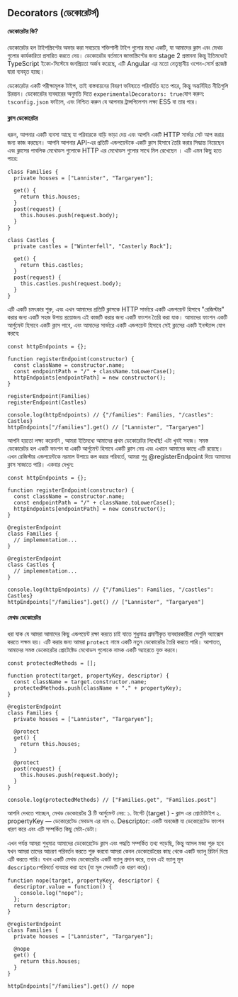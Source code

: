 ## Decorators (ডেকোরেটর্স)
#### **ডেকোরেটর কি?**

ডেকোরেটর হল টাইপস্ক্রিপ্টের অফার করা সবচেয়ে শক্তিশালী টাইপ গুলোর মধ্যে একটি, যা আমাদের ক্লাস এবং মেথড গুলোর কার্যকারিতা প্রসারিত করতে দেয়।
ডেকোরেটর বর্তমানে জাভাস্ক্রিপ্টের জন্য stage 2 প্রস্তাবনা কিন্তু ইতিমধ্যেই TypeScript ইকো-সিস্টেমে জনপ্রিয়তা অর্জন করেছে, এটি Angular এর মতো নেতৃস্থানীয় ওপেন-সোর্স প্রজেক্ট দ্বারা ব্যবহৃত হচ্ছে।

ডেকোরেটর একটি পরীক্ষামূলক টাইপ, তাই বাস্তবায়নের বিবরণ ভবিষ্যতে পরিবর্তিত হতে পারে, কিন্তু অন্তর্নিহিত নীতিগুলি চিরন্তন। ডেকোরেটর ব্যবহারের অনুমতি দিতে `experimentalDecorators: true`যোগ করুন: `tsconfig.json` ফাইলে, এবং নিশ্চিত করুন যে আপনার ট্রান্সপিলেশন লক্ষ্য ES5 বা তার পরে।

#### **ক্লাস ডেকোরেটর** 
ধরুন, আপনার একটি ব্যবসা আছে যা পরিবারকে বাড়ি ভাড়া দেয় এবং আপনি একটি HTTP সার্ভার সেট আপ করার জন্য কাজ করছেন। আপনি আপনার API-এর প্রতিটি এন্ডপয়েন্টকে একটি ক্লাস হিসাবে তৈরি করার সিদ্ধান্ত নিয়েছেন এবং ক্লাসের পাবলিক মেথোডস গুলোকে HTTP এর  মেথোডস গুলোর সাথে মিল রেখেছেন । এটি এমন কিছু হতে পারে:

```
class Families {
  private houses = ["Lannister", "Targaryen"];

  get() {
    return this.houses;
  }
  post(request) {
    this.houses.push(request.body);
  }
}

class Castles {
  private castles = ["Winterfell", "Casterly Rock"];

  get() {
    return this.castles;
  }
  post(request) {
    this.castles.push(request.body);
  }
}
```

এটি একটি চমৎকার শুরু, এবং এখন আমাদের প্রতিটি ক্লাসকে  HTTP সার্ভারে একটি এন্ডপয়েন্ট  হিসাবে "রেজিস্টার" করার জন্য একটি সহজ উপায় প্রয়োজন৷ এই কাজটি করার জন্য একটি ফাংশন তৈরি করা যাক। আমাদের ফাংশন একটি আর্গুমেন্ট হিসাবে একটি ক্লাস পাবে, এবং আমাদের সার্ভারে একটি এন্ডপয়েন্ট  হিসাবে সেই ক্লাসের একটি ইনস্ট্যান্স যোগ করবে:

```
const httpEndpoints = {};

function registerEndpoint(constructor) {
  const className = constructor.name;
  const endpointPath = "/" + className.toLowerCase();
  httpEndpoints[endpointPath] = new constructor();
}

registerEndpoint(Families)
registerEndpoint(Castles)

console.log(httpEndpoints) // {"/families": Families, "/castles": Castles}
httpEndpoints["/families"].get() // ["Lannister", "Targaryen"]
```


আপনি হয়তো লক্ষ্য করেননি , আমরা ইতিমধ্যে আমাদের প্রথম ডেকোরেটর লিখেছি! এটা খুবই সহজ। সমস্ত ডেকোরেটর হল একটি ফাংশন যা একটি আর্গুমেন্ট হিসাবে একটি ক্লাস নেয় এবং এখানে আমাদের কাছে এটি রয়েছে। এখন রেজিস্টার এন্ডপয়েন্টকে নরমাল  উপায়ে কল করার পরিবর্তে, আমরা শুধু @registerEndpoint দিয়ে আমাদের ক্লাস সাজাতে পারি। একবার দেখুন:

```
const httpEndpoints = {};

function registerEndpoint(constructor) {
  const className = constructor.name;
  const endpointPath = "/" + className.toLowerCase();
  httpEndpoints[endpointPath] = new constructor();
}

@registerEndpoint
class Families {
  // implementation...
}

@registerEndpoint
class Castles {
  // implementation...
}

console.log(httpEndpoints) // {"/families": Families, "/castles": Castles}
httpEndpoints["/families"].get() // ["Lannister", "Targaryen"]
```

#### **মেথড ডেকোরেটর** 

ধরা যাক যে আমরা আমাদের কিছু এন্ডপয়েন্ট রক্ষা করতে চাই যাতে শুধুমাত্র প্রমাণীকৃত ব্যবহারকারীরা সেগুলি অ্যাক্সেস করতে সক্ষম হয়। এটি করার জন্য আমরা `protect` নামে একটি নতুন ডেকোরেটর তৈরি করতে পারি। আপাতত, আমাদের সমস্ত ডেকোরেটর প্রোটেক্টেড মেথোডস গুলোকে নামক একটি অ্যারেতে যুক্ত করবে।

```
const protectedMethods = [];

function protect(target, propertyKey, descriptor) {
  const className = target.constructor.name;
  protectedMethods.push(className + "." + propertyKey);
}

@registerEndpoint
class Families {
  private houses = ["Lannister", "Targaryen"];

  @protect
  get() {
    return this.houses;
  }
  
  @protect
  post(request) {
    this.houses.push(request.body);
  }
}

console.log(protectedMethods) // ["Families.get", "Families.post"]
```

আপনি দেখতে পাচ্ছেন, মেথড ডেকোরেটর 3 টি আর্গুমেন্ট নেয়:
১. টার্গেট (target ) - ক্লাস এর প্রোটোটাইপ 
২. propertyKey — ডেকোরেটেড মেথডস এর নাম
৩. Descriptor: একটি অবজেক্ট যা ডেকোরেটেড ফাংশন ধারণ করে এবং এটি সম্পর্কিত কিছু মেটা-ডেটা।

এখন পর্যন্ত আমরা শুধুমাত্র আমাদের ডেকোরেটেড ক্লাস এবং পদ্ধতি সম্পর্কিত তথ্য পড়েছি, কিন্তু আসল মজা শুরু হবে যখন আমরা তাদের আচরণ পরিবর্তন করতে শুরু করবো আমরা কেবল ডেকোরেটরের কাছ থেকে একটি ভ্যালু রিটার্ন  দিয়ে এটি করতে পারি। যখন একটি মেথড ডেকোরেটর একটি ভ্যালু প্রদান করে, তখন এই ভ্যালু মূল ` descriptor`পরিবর্তে ব্যবহার করা হবে (যা মূল মেথডটি কে ধারণ করে)।

```
function nope(target, propertyKey, descriptor) {
  descriptor.value = function() {
    console.log("nope");
  };
  return descriptor;
}

@registerEndpoint
class Families {
  private houses = ["Lannister", "Targaryen"];

  @nope
  get() {
    return this.houses;
  }
}

httpEndpoints["/families"].get() // nope
```


